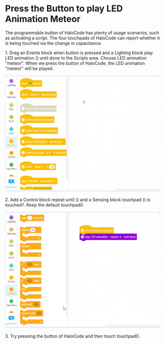 # Press the Button to play LED Animation Meteor

The programmable button of HaloCode has plenty of usage scenarios, such as activating a script. The four touchpads of HaloCode can report whether it is being touched via the change in capacitance.

1\. Drag an Events block when button is pressed and a Lighting block play LED animation () until done to the Scripts area. Choose LED animation "meteor". When we press the button of HaloCode, the LED animation "meteor" will be played.

![](<../../../../.gitbook/assets/0 (6).gif>)

2\. Add a Control block repeat until () and a Sensing block touchpad () is touched?. Keep the default touchpad0.

![](<../../../../.gitbook/assets/1 (1).gif>)

3\. Try pressing the button of HaloCode and then touch touchpad0.
